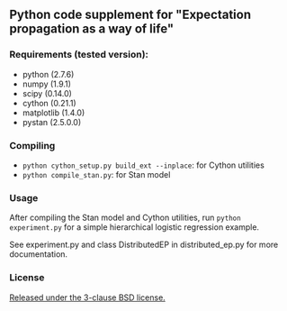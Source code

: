 
Python code supplement for "Expectation propagation as a way of life"
---------------------------------------------------------------------

### Requirements (tested version):
- python (2.7.6)
- numpy (1.9.1)
- scipy (0.14.0)
- cython (0.21.1)
- matplotlib (1.4.0)
- pystan (2.5.0.0)

### Compiling
- `python cython_setup.py build_ext --inplace`: for Cython utilities
- `python compile_stan.py`: for Stan model

### Usage
After compiling the Stan model and Cython utilities, run
`python experiment.py` for a simple hierarchical logistic regression example.

See experiment.py and class DistributedEP in distributed_ep.py for more
documentation.

### License
[Released under the 3-clause BSD license.](http://opensource.org/licenses/BSD-3-Clause)
 
